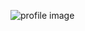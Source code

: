 ![profile image](https://avatars3.githubusercontent.com/u/52566454?s=400&u=99dce5e34a5497721133507baef1940c24ce443f&v=4)
